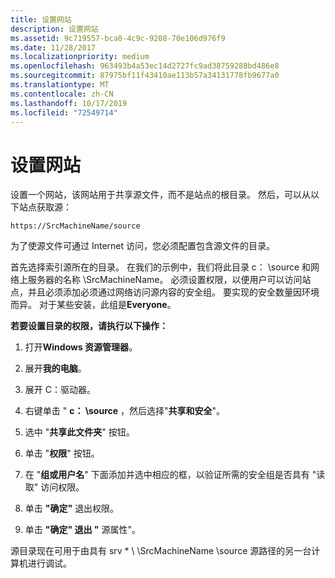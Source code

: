 ```yaml
---
title: 设置网站
description: 设置网站
ms.assetid: 9c719557-bca0-4c9c-9208-70e106d976f9
ms.date: 11/28/2017
ms.localizationpriority: medium
ms.openlocfilehash: 963493b4a53ec14d2727fc9ad38759288bd486e8
ms.sourcegitcommit: 87975bf11f43410ae113b57a34131778fb9677a0
ms.translationtype: MT
ms.contentlocale: zh-CN
ms.lasthandoff: 10/17/2019
ms.locfileid: "72549714"
---
```

# <a name="setting-up-the-web-site"></a>设置网站


设置一个网站，该网站用于共享源文件，而不是站点的根目录。 然后，可以从以下站点获取源：

```text
https://SrcMachineName/source
```

为了使源文件可通过 Internet 访问，您必须配置包含源文件的目录。

首先选择索引源所在的目录。 在我们的示例中，我们将此目录 c： \\source 和网络上服务器的名称 \\SrcMachineName。 必须设置权限，以便用户可以访问站点，并且必须添加必须通过网络访问源内容的安全组。 要实现的安全数量因环境而异。 对于某些安装，此组是**Everyone**。

**若要设置目录的权限，请执行以下操作：**

1.  打开**Windows 资源管理器**。

2.  展开**我的电脑**。

3.  展开 C：驱动器。

4.  右键单击 " **c： \\source** ，然后选择"**共享和安全**"。

5.  选中 "**共享此文件夹**" 按钮。

6.  单击 "**权限**" 按钮。

7.  在 "**组或用户名**" 下面添加并选中相应的框，以验证所需的安全组是否具有 "读取" 访问权限。

8.  单击 **"确定"** 退出权限。

9.  单击 **"确定" 退出 "** 源属性"。

源目录现在可用于由具有 srv \* \\ \\SrcMachineName \\source 源路径的另一台计算机进行调试。

 

 





